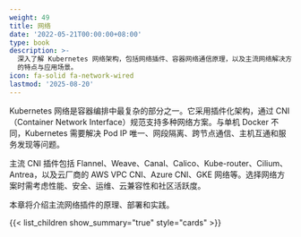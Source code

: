 ```yaml
---
weight: 49
title: 网络
date: '2022-05-21T00:00:00+08:00'
type: book
description: >-
  深入了解 Kubernetes 网络架构，包括网络插件、容器网络通信原理，以及主流网络解决方案如 Flannel、Calico 和 Cilium
  的特点与应用场景。
icon: fa-solid fa-network-wired
lastmod: '2025-08-20'
---
```


Kubernetes 网络是容器编排中最复杂的部分之一。它采用插件化架构，通过 CNI（Container Network Interface）规范支持多种网络方案。与单机 Docker 不同，Kubernetes 需要解决 Pod IP 唯一、网段隔离、跨节点通信、主机互通和服务发现等问题。

主流 CNI 插件包括 Flannel、Weave、Canal、Calico、Kube-router、Cilium、Antrea，以及云厂商的 AWS VPC CNI、Azure CNI、GKE 网络等。选择网络方案时需考虑性能、安全、运维、云兼容性和社区活跃度。

本章将介绍主流网络插件的原理、部署和实践。

{{< list_children show_summary="true" style="cards"  >}}
